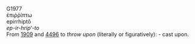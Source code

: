 <body>
  <p>G1977<br>  ἐπιῤῥίπτω  <br> epirrhiptō  <br><i>ep-ir-hrip‘-to </i><br>From <a href="g1909.htm">1909</a> and <a href="g4496.htm">4496</a>  to <i>throw</i> <i>upon</i> (literally or figuratively): - cast upon.<br></p>
 </body>